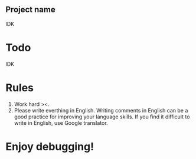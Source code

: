 ## Project name
IDK

# Todo
IDK

# Rules
1. Work hard ><.
2. Please write everthing in English. Writing comments in English can be a good practice for improving your language skills.
   If you find it difficult to write in English, use Google translator.

# Enjoy debugging!

   
